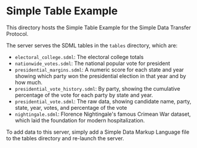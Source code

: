 # Simple Table Example
This directory hosts the Simple Table Example for the Simple Data Transfer Protocol.  

The server serves the SDML tables in the `tables` directory, which are:
- `electoral_college.sdml`: The electoral college totals
- `nationwide_votes.sdml`: The national popular vote for president
- `presidential_margins.sdml`: A numeric score for each state and year showing which party won the presidential election in that year and by how much.
- `presidential_vote_history.sdml`: By party, showing the cumulative percentage of the vote for each party by state and year.
- `presidential_vote.sdml`: The raw data, showing candidate name, party, state, year, votes, and percentage of the vote
- `nightingale.sdml`: Florence Nightingale's famous Crimean War dataset, which laid the foundation for modern hospitalization.

To add data to this server, simply add a Simple Data Markup Language file to the tables directory and re-launch the server.

